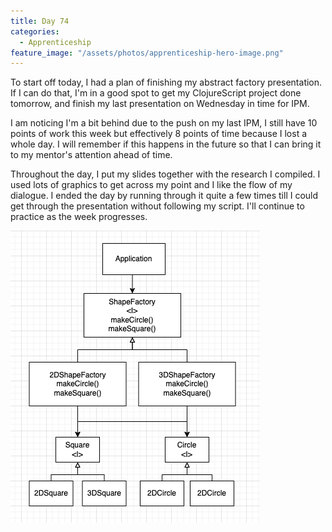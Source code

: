 ```yaml
---
title: Day 74
categories:
  - Apprenticeship
feature_image: "/assets/photos/apprenticeship-hero-image.png"
---
```


To start off today, I had a plan of finishing my abstract factory presentation. If I can do that, I'm
in a good spot to get my ClojureScript project done tomorrow, and finish my last presentation on Wednesday
in time for IPM.

I am noticing I'm a bit behind due to the push on my last IPM, I still have 10 points of work this week
but effectively 8 points of time because I lost a whole day. I will remember if this happens in the future
so that I can bring it to my mentor's attention ahead of time.

Throughout the day, I put my slides together with the research I compiled. I used lots of graphics to
get across my point and I like the flow of my dialogue. I ended the day by running through it quite a few times
till I could get through the presentation without following my script. I'll continue to practice
as the week progresses.
  
![abstract_factory](/assets/photos/abstract_factory.png)